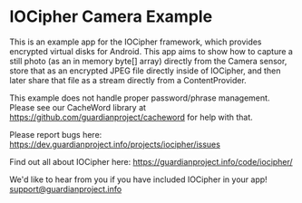 
IOCipher Camera Example
================

This is an example app for the IOCipher framework, which provides encrypted virtual disks for Android. This app aims to show how to capture a still photo (as an in memory byte[] array) directly from the Camera sensor, store that as an encrypted JPEG file directly inside of IOCipher, and then later share that file as a stream directly from a ContentProvider.

This example does not handle proper password/phrase management. Please see our CacheWord library at https://github.com/guardianproject/cacheword for help with that.

Please report bugs here:
https://dev.guardianproject.info/projects/iocipher/issues

Find out all about IOCipher here:
https://guardianproject.info/code/iocipher/

We'd like to hear from you if you have included IOCipher in your app!
support@guardianproject.info

